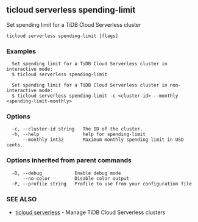 ## ticloud serverless spending-limit

Set spending limit for a TiDB Cloud Serverless cluster

```
ticloud serverless spending-limit [flags]
```

### Examples

```
  Set spending limit for a TiDB Cloud Serverless cluster in interactive mode:
  $ ticloud serverless spending-limit

  Set spending limit for a TiDB Cloud Serverless cluster in non-interactive mode:
  $ ticloud serverless spending-limit -c <cluster-id> --monthly <spending-limit-monthly>
```

### Options

```
  -c, --cluster-id string   The ID of the cluster.
  -h, --help                help for spending-limit
      --monthly int32       Maximum monthly spending limit in USD cents.
```

### Options inherited from parent commands

```
  -D, --debug            Enable debug mode
      --no-color         Disable color output
  -P, --profile string   Profile to use from your configuration file
```

### SEE ALSO

* [ticloud serverless](ticloud_serverless.md)	 - Manage TiDB Cloud Serverless clusters

